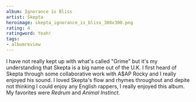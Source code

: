 ```yaml
---
album: Ignorance is Bliss
artist: Skepta
heroimage: skepta_ignorance_is_bliss_300x300.png
rating: 4
ratingword: Yeah!
tags:
- albumreview
---
```

I have not really kept up with what's called "Grime" but it's my understanding
that Skepta is a big name out of the U.K. I first heard of Skepta through some
collaborative work with A$AP Rocky and I really enjoyed his sound. I loved
Skepta's flow and rhymes throughout and depite not thinking I could enjoy any
English rappers, I really enjoyed this album. My favorites were _Redrum_ and
_Animal Instinct_.
